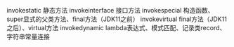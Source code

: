 invokestatic 静态方法
invokeinterface 接口方法
invokespecial 构造函数、super显式的父类方法、final方法（JDK11之前）
invokevirtual final方法（JDK11之后）、virtual方法
invokedynamic lambda表达式、模式匹配、记录类record、字符串常量连接


